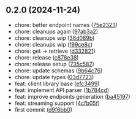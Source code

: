 

## 0.2.0 (2024-11-24)

* chore: better endpoint names ([75e2323](https://github.com/trycortexai/cortex-node/commit/75e2323))
* chore: cleanups again ([97ab3a2](https://github.com/trycortexai/cortex-node/commit/97ab3a2))
* chore: cleanups wip ([36d089b](https://github.com/trycortexai/cortex-node/commit/36d089b))
* chore: cleanups wip ([f99ce8c](https://github.com/trycortexai/cortex-node/commit/f99ce8c))
* chore: get -> retrieve ([d332821](https://github.com/trycortexai/cortex-node/commit/d332821))
* chore: release ([c878e38](https://github.com/trycortexai/cortex-node/commit/c878e38))
* chore: release setup ([735c587](https://github.com/trycortexai/cortex-node/commit/735c587))
* chore: update schemas ([9b64c76](https://github.com/trycortexai/cortex-node/commit/9b64c76))
* chore: update types ([03d7723](https://github.com/trycortexai/cortex-node/commit/03d7723))
* feat: client library base ([efc3499](https://github.com/trycortexai/cortex-node/commit/efc3499))
* feat: implement API parser ([1b784cd](https://github.com/trycortexai/cortex-node/commit/1b784cd))
* feat: improve endpoints generation ([ba45197](https://github.com/trycortexai/cortex-node/commit/ba45197))
* feat: streaming support ([4cfb05f](https://github.com/trycortexai/cortex-node/commit/4cfb05f))
* first commit ([d9f6bb0](https://github.com/trycortexai/cortex-node/commit/d9f6bb0))
